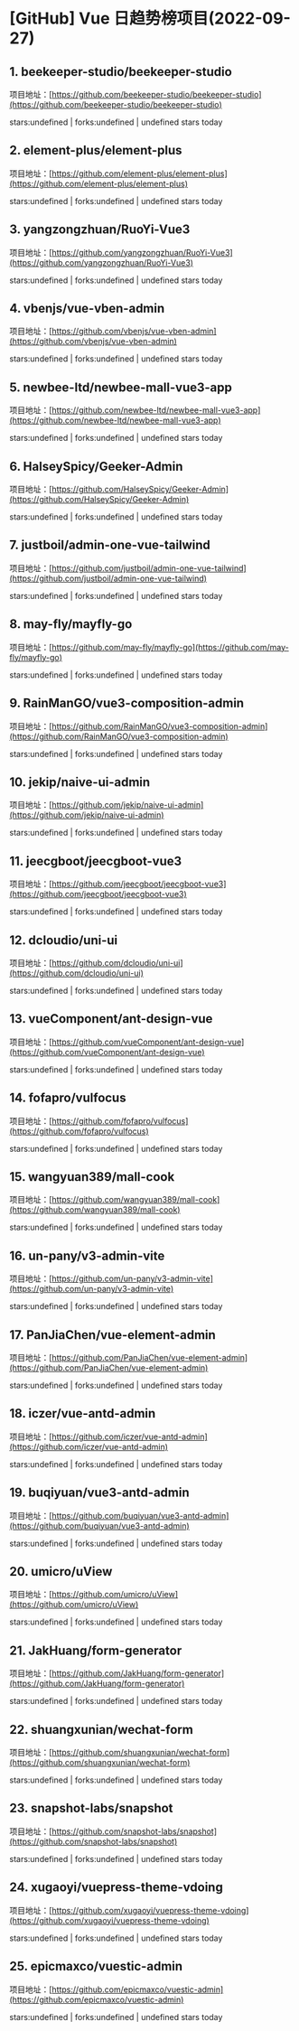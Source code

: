 # [GitHub] Vue 日趋势榜项目(2022-09-27)

## 1. beekeeper-studio/beekeeper-studio 

项目地址：[https://github.com/beekeeper-studio/beekeeper-studio](https://github.com/beekeeper-studio/beekeeper-studio)

stars:undefined | forks:undefined | undefined stars today 



## 2. element-plus/element-plus 

项目地址：[https://github.com/element-plus/element-plus](https://github.com/element-plus/element-plus)

stars:undefined | forks:undefined | undefined stars today 



## 3. yangzongzhuan/RuoYi-Vue3 

项目地址：[https://github.com/yangzongzhuan/RuoYi-Vue3](https://github.com/yangzongzhuan/RuoYi-Vue3)

stars:undefined | forks:undefined | undefined stars today 



## 4. vbenjs/vue-vben-admin 

项目地址：[https://github.com/vbenjs/vue-vben-admin](https://github.com/vbenjs/vue-vben-admin)

stars:undefined | forks:undefined | undefined stars today 



## 5. newbee-ltd/newbee-mall-vue3-app 

项目地址：[https://github.com/newbee-ltd/newbee-mall-vue3-app](https://github.com/newbee-ltd/newbee-mall-vue3-app)

stars:undefined | forks:undefined | undefined stars today 



## 6. HalseySpicy/Geeker-Admin 

项目地址：[https://github.com/HalseySpicy/Geeker-Admin](https://github.com/HalseySpicy/Geeker-Admin)

stars:undefined | forks:undefined | undefined stars today 



## 7. justboil/admin-one-vue-tailwind 

项目地址：[https://github.com/justboil/admin-one-vue-tailwind](https://github.com/justboil/admin-one-vue-tailwind)

stars:undefined | forks:undefined | undefined stars today 



## 8. may-fly/mayfly-go 

项目地址：[https://github.com/may-fly/mayfly-go](https://github.com/may-fly/mayfly-go)

stars:undefined | forks:undefined | undefined stars today 



## 9. RainManGO/vue3-composition-admin 

项目地址：[https://github.com/RainManGO/vue3-composition-admin](https://github.com/RainManGO/vue3-composition-admin)

stars:undefined | forks:undefined | undefined stars today 



## 10. jekip/naive-ui-admin 

项目地址：[https://github.com/jekip/naive-ui-admin](https://github.com/jekip/naive-ui-admin)

stars:undefined | forks:undefined | undefined stars today 



## 11. jeecgboot/jeecgboot-vue3 

项目地址：[https://github.com/jeecgboot/jeecgboot-vue3](https://github.com/jeecgboot/jeecgboot-vue3)

stars:undefined | forks:undefined | undefined stars today 



## 12. dcloudio/uni-ui 

项目地址：[https://github.com/dcloudio/uni-ui](https://github.com/dcloudio/uni-ui)

stars:undefined | forks:undefined | undefined stars today 



## 13. vueComponent/ant-design-vue 

项目地址：[https://github.com/vueComponent/ant-design-vue](https://github.com/vueComponent/ant-design-vue)

stars:undefined | forks:undefined | undefined stars today 



## 14. fofapro/vulfocus 

项目地址：[https://github.com/fofapro/vulfocus](https://github.com/fofapro/vulfocus)

stars:undefined | forks:undefined | undefined stars today 



## 15. wangyuan389/mall-cook 

项目地址：[https://github.com/wangyuan389/mall-cook](https://github.com/wangyuan389/mall-cook)

stars:undefined | forks:undefined | undefined stars today 



## 16. un-pany/v3-admin-vite 

项目地址：[https://github.com/un-pany/v3-admin-vite](https://github.com/un-pany/v3-admin-vite)

stars:undefined | forks:undefined | undefined stars today 



## 17. PanJiaChen/vue-element-admin 

项目地址：[https://github.com/PanJiaChen/vue-element-admin](https://github.com/PanJiaChen/vue-element-admin)

stars:undefined | forks:undefined | undefined stars today 



## 18. iczer/vue-antd-admin 

项目地址：[https://github.com/iczer/vue-antd-admin](https://github.com/iczer/vue-antd-admin)

stars:undefined | forks:undefined | undefined stars today 



## 19. buqiyuan/vue3-antd-admin 

项目地址：[https://github.com/buqiyuan/vue3-antd-admin](https://github.com/buqiyuan/vue3-antd-admin)

stars:undefined | forks:undefined | undefined stars today 



## 20. umicro/uView 

项目地址：[https://github.com/umicro/uView](https://github.com/umicro/uView)

stars:undefined | forks:undefined | undefined stars today 



## 21. JakHuang/form-generator 

项目地址：[https://github.com/JakHuang/form-generator](https://github.com/JakHuang/form-generator)

stars:undefined | forks:undefined | undefined stars today 



## 22. shuangxunian/wechat-form 

项目地址：[https://github.com/shuangxunian/wechat-form](https://github.com/shuangxunian/wechat-form)

stars:undefined | forks:undefined | undefined stars today 



## 23. snapshot-labs/snapshot 

项目地址：[https://github.com/snapshot-labs/snapshot](https://github.com/snapshot-labs/snapshot)

stars:undefined | forks:undefined | undefined stars today 



## 24. xugaoyi/vuepress-theme-vdoing 

项目地址：[https://github.com/xugaoyi/vuepress-theme-vdoing](https://github.com/xugaoyi/vuepress-theme-vdoing)

stars:undefined | forks:undefined | undefined stars today 



## 25. epicmaxco/vuestic-admin 

项目地址：[https://github.com/epicmaxco/vuestic-admin](https://github.com/epicmaxco/vuestic-admin)

stars:undefined | forks:undefined | undefined stars today 



